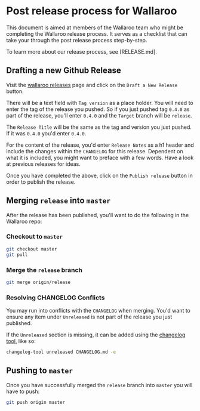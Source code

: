 # Post release process for Wallaroo

This document is aimed at members of the Wallaroo team who might be completing the Wallaroo release process. It serves as a checklist that can take your through the post release process step-by-step.

To learn more about our release process, see [RELEASE.md].

## Drafting a new Github Release

Visit the [wallaroo releases](https://github.com/WallarooLabs/wallaroo/releases) page and click on the `Draft a New Release` button.

There will be a text field with `Tag version` as a place holder. You will need to enter the tag of the release you pushed. So if you just pushed tag `0.4.0` as part of the release, you'll enter `0.4.0` and the `Target` branch will be `release`.

The `Release Title` will be the same as the tag and version you just pushed. If it was `0.4.0` you'd enter `0.4.0`.

For the content of the release, you'd enter `Release Notes` as a h1 header and include the changes within the `CHANGELOG` for this release. Dependent on what it is included, you might want to preface with a few words. Have a look at previous releases for ideas.

Once you have completed the above, click on the `Publish release` button in order to publish the release.

## Merging `release` into `master`

After the release has been published, you'll want to do the following in the Wallaroo repo:

### Checkout to `master`

```bash
git checkout master
git pull
```

### Merge the `release` branch

```bash
git merge origin/release
```

### Resolving CHANGELOG Conflicts

You may run into conflicts with the `CHANGELOG` when merging. You'd want to ensure any item under `Unreleased` is not part of the release you just published.

If the `Unreleased` section is missing, it can be added using the [changelog tool](https://github.com/ponylang/changelog-tool), like so:

```bash
changelog-tool unreleased CHANGELOG.md -e
```
## Pushing to `master`

Once you have successfully merged the `release` branch into `master` you will have to push:

```bash
git push origin master
```
